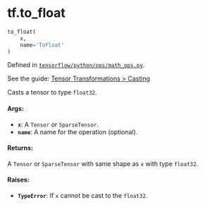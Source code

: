 <div itemscope itemtype="http://developers.google.com/ReferenceObject">
<meta itemprop="name" content="tf.to_float" />
</div>

# tf.to_float

``` python
to_float(
    x,
    name='ToFloat'
)
```



Defined in [`tensorflow/python/ops/math_ops.py`](https://www.tensorflow.org/code/tensorflow/python/ops/math_ops.py).

See the guide: [Tensor Transformations > Casting](../../../api_guides/python/array_ops.md#Casting)

Casts a tensor to type `float32`.

#### Args:

* <b>`x`</b>: A `Tensor` or `SparseTensor`.
* <b>`name`</b>: A name for the operation (optional).


#### Returns:

A `Tensor` or `SparseTensor` with same shape as `x` with type `float32`.


#### Raises:

* <b>`TypeError`</b>: If `x` cannot be cast to the `float32`.